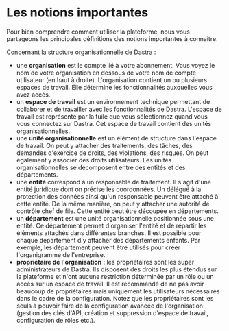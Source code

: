 # Les notions importantes

Pour bien comprendre comment utiliser la plateforme, nous vous partageons les principales définitions des notions importantes à connaitre.

Concernant la structure organisationnelle de Dastra :&#x20;

* une **organisation** est le compte lié à votre abonnement. Vous voyez le nom de votre organisation en dessous de votre nom de compte utilisateur (en haut à droite). L'organisation contient un ou plusieurs espaces de travail. Elle détermine les fonctionnalités auxquelles vous avez accès.
* un **espace de travail** est un environnement technique permettant de collaborer et de travailler avec les fonctionnalités de Dastra. L'espace de travail est représenté par la tuile que vous sélectionnez quand vous vous connectez sur Dastra. Cet espace de travail contient des unités organisationnelles.&#x20;
* une **unité organisationnelle** est un élément de structure dans l'espace de travail. On peut y attacher des traitements, des tâches, des demandes d'exercice de droits, des violations, des risques. On peut également y associer des droits utilisateurs. Les unités organisationnelles se décomposent entre des entités et des départements.
* une **entité** correspond à un responsable de traitement. Il s'agit d'une entité juridique dont on précise les coordonnées. Un délégué à la protection des données ainsi qu'un responsable peuvent être attaché à cette entité. De la même manière, on peut y attacher une autorité de contrôle chef de file. Cette entité peut être découpée en départements.
* un **département** est une unité organisationnelle positionnée sous une entité. Ce département permet d'organiser l'entité et de répartir les éléments attachés dans différentes branches. Il est possible pour chaque département d'y attacher des départements enfants. Par exemple, les département peuvent être utilisés pour créer l'organigramme de l'entreprise.&#x20;
* **propriétaire de l'organisation** : les propriétaires sont les super administrateurs de Dastra. Ils disposent des droits les plus étendus sur la plateforme et n'ont aucune restriction déterminée par un rôle ou un accès sur un espace de travail. Il est recommandé de ne pas avoir beaucoup de propriétaires mais uniquement les utilisateurs nécessaires dans le cadre de la configuration. Notez que les propriétaires sont les seuls à pouvoir faire de la configuration avancée de l'organisation (gestion des clés d'API, création et suppression d'espace de travail, configuration de rôles etc.).&#x20;

